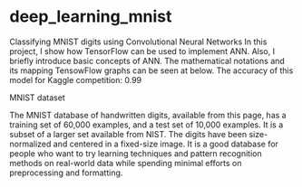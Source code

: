 # deep_learning_mnist
Classifying MNIST digits using Convolutional Neural Networks
In this project, I show how TensorFlow can be used to implement ANN. Also, I briefly introduce basic concepts of ANN. The mathematical notations and its mapping TensowFlow graphs can be seen at below. The accuracy of this model for Kaggle competition: 0.99

MNIST dataset


The MNIST database of handwritten digits, available from this page, has a training set of 60,000 examples, and a test set of 10,000 examples. It is a subset of a larger set available from NIST. The digits have been size-normalized and centered in a fixed-size image. It is a good database for people who want to try learning techniques and pattern recognition methods on real-world data while spending minimal efforts on preprocessing and formatting.

